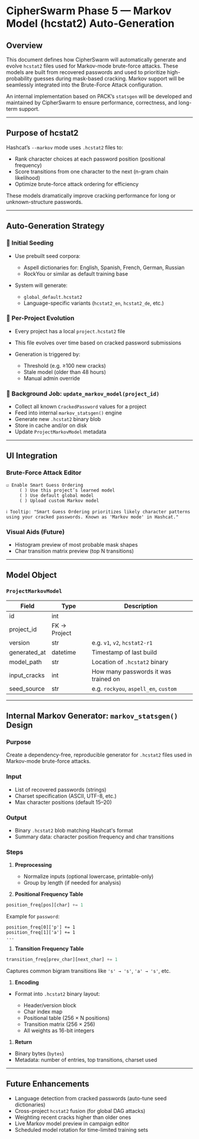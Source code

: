 # CipherSwarm Phase 5 — Markov Model (hcstat2) Auto-Generation

## Overview

This document defines how CipherSwarm will automatically generate and evolve `hcstat2` files used for Markov-mode brute-force attacks. These models are built from recovered passwords and used to prioritize high-probability guesses during mask-based cracking. Markov support will be seamlessly integrated into the Brute-Force Attack configuration.

An internal implementation based on PACK’s `statsgen` will be developed and maintained by CipherSwarm to ensure performance, correctness, and long-term support.

---

## Purpose of hcstat2

Hashcat’s `--markov` mode uses `.hcstat2` files to:

- Rank character choices at each password position (positional frequency)
- Score transitions from one character to the next (n-gram chain likelihood)
- Optimize brute-force attack ordering for efficiency

These models dramatically improve cracking performance for long or unknown-structure passwords.

---

## Auto-Generation Strategy

### 🧬 Initial Seeding

- Use prebuilt seed corpora:

    - Aspell dictionaries for: English, Spanish, French, German, Russian
    - RockYou or similar as default training base

- System will generate:

    - `global_default.hcstat2`
    - Language-specific variants (`hcstat2_en`, `hcstat2_de`, etc.)

### 🧪 Per-Project Evolution

- Every project has a local `project.hcstat2` file

- This file evolves over time based on cracked password submissions

- Generation is triggered by:

    - Threshold (e.g. ≥100 new cracks)
    - Stale model (older than 48 hours)
    - Manual admin override

### 🔁 Background Job: `update_markov_model(project_id)`

- Collect all known `CrackedPassword` values for a project
- Feed into internal `markov_statsgen()` engine
- Generate new `.hcstat2` binary blob
- Store in cache and/or on disk
- Update `ProjectMarkovModel` metadata

---

## UI Integration

### Brute-Force Attack Editor

```text
☑️ Enable Smart Guess Ordering
     ( ) Use this project’s learned model
     ( ) Use default global model
     ( ) Upload custom Markov model

ℹ️ Tooltip: "Smart Guess Ordering prioritizes likely character patterns using your cracked passwords. Known as 'Markov mode' in Hashcat."
```

### Visual Aids (Future)

- Histogram preview of most probable mask shapes
- Char transition matrix preview (top N transitions)

---

## Model Object

### `ProjectMarkovModel`

| Field        | Type         | Description                           |
| ------------ | ------------ | ------------------------------------- |
| id           | int          |                                       |
| project_id   | FK → Project |                                       |
| version      | str          | e.g. `v1`, `v2`, `hcstat2-r1`         |
| generated_at | datetime     | Timestamp of last build               |
| model_path   | str          | Location of `.hcstat2` binary         |
| input_cracks | int          | How many passwords it was trained on  |
| seed_source  | str          | e.g. `rockyou`, `aspell_en`, `custom` |

---

## Internal Markov Generator: `markov_statsgen()` Design

### Purpose

Create a dependency-free, reproducible generator for `.hcstat2` files used in Markov-mode brute-force attacks.

### Input

- List of recovered passwords (strings)
- Charset specification (ASCII, UTF-8, etc.)
- Max character positions (default 15–20)

### Output

- Binary `.hcstat2` blob matching Hashcat's format
- Summary data: character position frequency and char transitions

### Steps

1. **Preprocessing**

    - Normalize inputs (optional lowercase, printable-only)
    - Group by length (if needed for analysis)

2. **Positional Frequency Table**

```python
position_freq[pos][char] += 1
```

Example for `password`:

```text
position_freq[0]['p'] += 1
position_freq[1]['a'] += 1
...
```

1. **Transition Frequency Table**

```python
transition_freq[prev_char][next_char] += 1
```

Captures common bigram transitions like `'s' → 's'`, `'a' → 's'`, etc.

1. **Encoding**

- Format into `.hcstat2` binary layout:

    - Header/version block
    - Char index map
    - Positional table (256 × N positions)
    - Transition matrix (256 × 256)
    - All weights as 16-bit integers

1. **Return**

- Binary bytes (`bytes`)
- Metadata: number of entries, top transitions, charset used

---

## Future Enhancements

- Language detection from cracked passwords (auto-tune seed dictionaries)
- Cross-project `hcstat2` fusion (for global DAG attacks)
- Weighting recent cracks higher than older ones
- Live Markov model preview in campaign editor
- Scheduled model rotation for time-limited training sets
